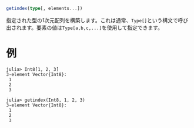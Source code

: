 ```julia
getindex(type[, elements...])
```

指定された型の1次元配列を構築します。これは通常、`Type[]`という構文で呼び出されます。要素の値は`Type[a,b,c,...]`を使用して指定できます。

# 例

```jldoctest
julia> Int8[1, 2, 3]
3-element Vector{Int8}:
 1
 2
 3

julia> getindex(Int8, 1, 2, 3)
3-element Vector{Int8}:
 1
 2
 3
```
